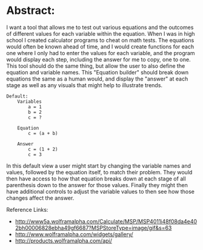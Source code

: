 # Abstract:
I want a tool that allows me to test out various equations and the outcomes of different values for each variable within the equation. When I was in high school I created calculator programs to cheat on math tests. The equations would often be known ahead of time, and I would create functions for each one where I only had to enter the values for each variable, and the program would display each step, including the answer for me to copy, one to one. This tool should do the same thing, but allow the user to also define the equation and variable names. This "Equation builder" should break down equations the same as a human would, and display the "answer" at each stage as well as any visuals that might help to illustrate trends.

```
Default:
	Variables
		a = 1
		b = 2
		c = ?

	Equation
		c = (a + b)

	Answer
		c = (1 + 2)
		c = 3
```

In this default view a user might start by changing the variable names and values, followed by the equation itself, to match their problem. They would then have access to how that equation breaks down at each stage of all parenthesis down to the answer for those values. Finally they might then have additional controls to adjust the variable values to then see how those changes affect the answer. 


Reference Links:
 * http://www5a.wolframalpha.com/Calculate/MSP/MSP4011i48f08da4e402bh00006828ebha49gf6687?MSPStoreType=image/gif&s=63
 * http://www.wolframalpha.com/widgets/gallery/
 * http://products.wolframalpha.com/api/